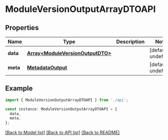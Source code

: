 # ModuleVersionOutputArrayDTOAPI

## Properties

| Name     | Type                                                                 | Description | Notes                  |
| -------- | -------------------------------------------------------------------- | ----------- | ---------------------- |
| **data** | [**Array&lt;ModuleVersionOutputDTO&gt;**](ModuleVersionOutputDTO.md) |             | [default to undefined] |
| **meta** | [**MetadataOutput**](MetadataOutput.md)                              |             | [default to undefined] |

## Example

```typescript
import { ModuleVersionOutputArrayDTOAPI } from './api';

const instance: ModuleVersionOutputArrayDTOAPI = {
  data,
  meta,
};
```

[[Back to Model list]](../README.md#documentation-for-models) [[Back to API list]](../README.md#documentation-for-api-endpoints) [[Back to README]](../README.md)
